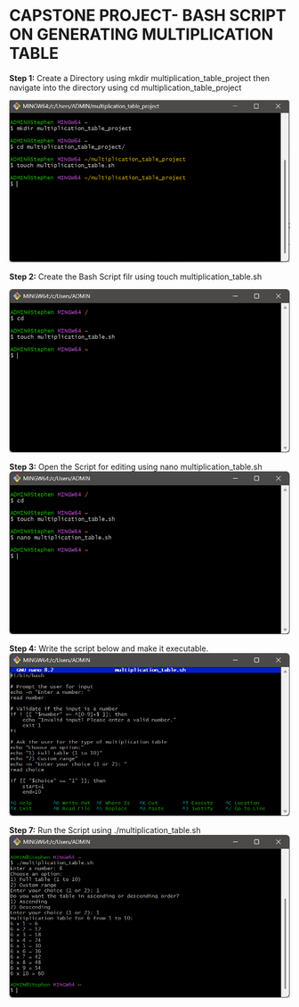# CAPSTONE PROJECT- BASH SCRIPT ON GENERATING MULTIPLICATION TABLE

__Step 1:__ Create a Directory using mkdir multiplication_table_project then navigate into the directory using cd multiplication_table_project


![](IMG/1.png)

__Step 2:__ Create the Bash Script filr using touch multiplication_table.sh

![](IMG/2.png)

__Step 3:__ Open the Script for editing using 
nano multiplication_table.sh
![](IMG/3.png)

__Step 4:__ Write the script below and make it executable.
![](IMG/4.png)

__Step 7:__ Run the Script using ./multiplication_table.sh
![](IMG/5.png)
